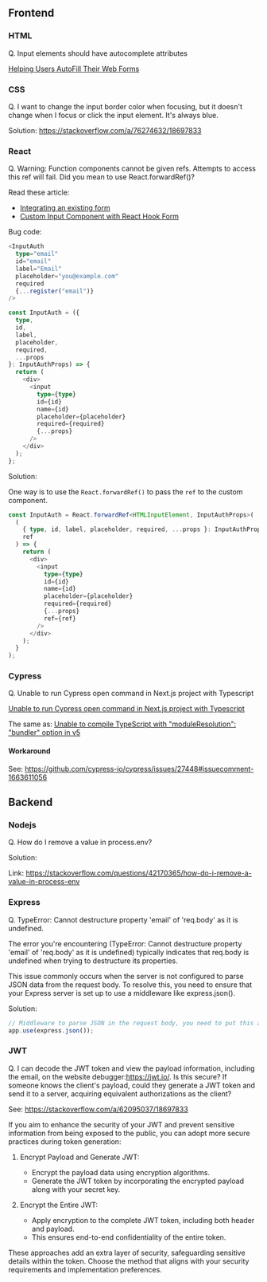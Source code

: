## Frontend

### HTML

Q. Input elements should have autocomplete attributes

[Helping Users AutoFill Their Web Forms](https://www.youtube.com/watch?v=DYib51Cm05A&ab_channel=SteveGriffith-Prof3ssorSt3v3)

### CSS

Q. I want to change the input border color when focusing, but it doesn't change when I focus or click the input element. It's always blue.

Solution: https://stackoverflow.com/a/76274632/18697833

### React

Q. Warning: Function components cannot be given refs. Attempts to access this ref will fail. Did you mean to use React.forwardRef()?

Read these article:

- [Integrating an existing form](https://react-hook-form.com/get-started#Integratinganexistingform)
- [Custom Input Component with React Hook Form](https://vincent-huang.medium.com/custom-input-component-with-react-hook-form-d00b898feb8c)

Bug code:

```TypeScript
<InputAuth
  type="email"
  id="email"
  label="Email"
  placeholder="you@example.com"
  required
  {...register("email")}
/>
```

```TypeScript
const InputAuth = ({
  type,
  id,
  label,
  placeholder,
  required,
  ...props
}: InputAuthProps) => {
  return (
    <div>
      <input
        type={type}
        id={id}
        name={id}
        placeholder={placeholder}
        required={required}
        {...props}
      />
    </div>
  );
};
```

Solution: 

One way is to use the `React.forwardRef()` to pass the `ref` to the custom component.

```TypeScript
const InputAuth = React.forwardRef<HTMLInputElement, InputAuthProps>(
  (
    { type, id, label, placeholder, required, ...props }: InputAuthProps,
    ref
  ) => {
    return (
      <div>
        <input
          type={type}
          id={id}
          name={id}
          placeholder={placeholder}
          required={required}
          {...props}
          ref={ref}
        />
      </div>
    );
  }
);
```


### Cypress

Q. Unable to run Cypress open command in Next.js project with Typescript

[Unable to run Cypress open command in Next.js project with Typescript](https://stackoverflow.com/questions/76875739/unable-to-run-cypress-open-command-in-next-js-project-with-typescript)

The same as: [Unable to compile TypeScript with "moduleResolution": "bundler" option in v5](https://github.com/cypress-io/cypress/issues/27731)

#### Workaround

See: https://github.com/cypress-io/cypress/issues/27448#issuecomment-1663611056

## Backend

### Nodejs

Q. How do I remove a value in process.env?

Solution:

Link: https://stackoverflow.com/questions/42170365/how-do-i-remove-a-value-in-process-env

### Express

Q. TypeError: Cannot destructure property 'email' of 'req.body' as it is undefined.

The error you're encountering (TypeError: Cannot destructure property 'email' of 'req.body' as it is undefined) typically indicates that req.body is undefined when trying to destructure its properties.

This issue commonly occurs when the server is not configured to parse JSON data from the request body. To resolve this, you need to ensure that your Express server is set up to use a middleware like express.json().

Solution:

```TypeScript
// Middleware to parse JSON in the request body, you need to put this at the top of all the end points
app.use(express.json());
```

### JWT

Q. I can decode the JWT token and view the payload information, including the email, on the website debugger:https://jwt.io/. Is this secure? If someone knows the client's payload, could they generate a JWT token and send it to a server, acquiring equivalent authorizations as the client?

See: https://stackoverflow.com/a/62095037/18697833

If you aim to enhance the security of your JWT and prevent sensitive information from being exposed to the public, you can adopt more secure practices during token generation:

1. Encrypt Payload and Generate JWT:

    - Encrypt the payload data using encryption algorithms.
    - Generate the JWT token by incorporating the encrypted payload along with your secret key.

2. Encrypt the Entire JWT:

    - Apply encryption to the complete JWT token, including both header and payload.
    - This ensures end-to-end confidentiality of the entire token.

These approaches add an extra layer of security, safeguarding sensitive details within the token. Choose the method that aligns with your security requirements and implementation preferences.






